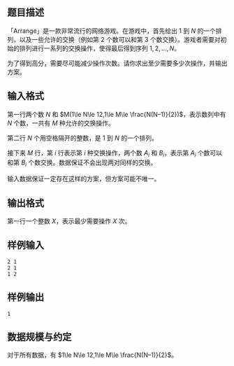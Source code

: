 ## 题目描述

「Arrange」是一款非常流行的网络游戏。在游戏中，首先给出 $1$ 到 $N$ 的一个排列，以及一些允许的交换（例如第 $2$ 个数可以和第 $3$ 个数交换）。游戏者需要对初始的排列进行一系列的交换操作，使得最后得到序列 $1,2,\dots,N$。

为了得到高分，需要尽可能减少操作次数。请你求出至少需要多少次操作，并输出方案。

## 输入格式

第一行两个数 $N$ 和 $M(1\le N\le 12,1\le M\le \frac{N(N–1)}{2})$，表示数列中有 $N$ 个数，一共有 $M$ 种允许的交换操作。

第二行 $N$ 个用空格隔开的整数，是 $1$ 到 $N$ 的一个排列。

接下来 $M$ 行，第 $i$ 行表示第 $i$ 种交换操作，两个数 $A_i$ 和 $B_i$，表示第 $A_i$ 个数可以和第 $B_i$ 个数交换。数据保证不会出现两对同样的交换。

输入数据保证一定存在这样的方案，但方案可能不唯一。

## 输出格式

第一行一个整数 $X$，表示最少需要操作 $X$ 次。

## 样例输入
```plain
2 1
2 1
1 2
```
## 样例输出
```plain
1
```
## 数据规模与约定

对于所有数据，有 $1\le N\le 12,1\le M\le \frac{N(N–1)}{2}$。